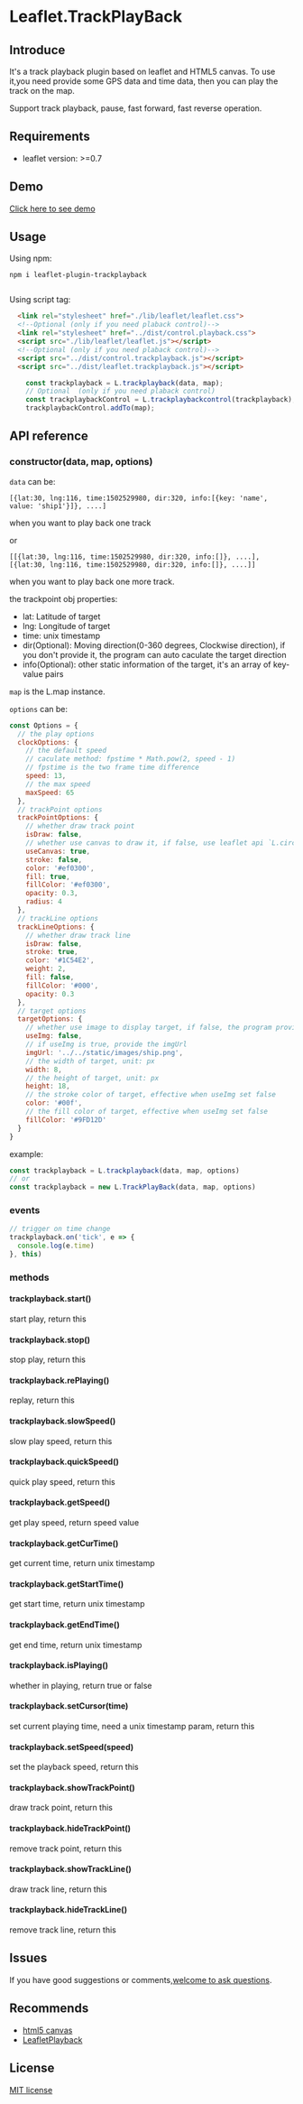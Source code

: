 # Leaflet.TrackPlayBack

## Introduce

It's a track playback plugin based on leaflet and HTML5 canvas. To use it,you need provide some GPS data and time data, then you can play the track on the map.

Support track playback, pause, fast forward, fast reverse operation.

## Requirements

- leaflet version: >=0.7

## Demo

[Click here to see demo](https://linghuam.github.io/Leaflet.TrackPlayBack/)

## Usage

Using npm:

```shell
npm i leaflet-plugin-trackplayback
```

```js
```

Using script tag:

```html
  <link rel="stylesheet" href="./lib/leaflet/leaflet.css">
  <!--Optional (only if you need plaback control)-->
  <link rel="stylesheet" href="../dist/control.playback.css">
  <script src="./lib/leaflet/leaflet.js"></script>
  <!--Optional (only if you need plaback control)-->
  <script src="../dist/control.trackplayback.js"></script>
  <script src="../dist/leaflet.trackplayback.js"></script>
```

```js
    const trackplayback = L.trackplayback(data, map);
    // Optional  (only if you need plaback control)
    const trackplaybackControl = L.trackplaybackcontrol(trackplayback);
    trackplaybackControl.addTo(map);
```

## API reference

### constructor(data, map, options)

`data` can be:

```
[{lat:30, lng:116, time:1502529980, dir:320, info:[{key: 'name', value: 'ship1'}]}, ....]
```

when you want to play back one track

or

```
[[{lat:30, lng:116, time:1502529980, dir:320, info:[]}, ....], [{lat:30, lng:116, time:1502529980, dir:320, info:[]}, ....]]
```

when you want to play back one more track.

the trackpoint obj properties:

- lat: Latitude of target
- lng: Longitude of target
- time: unix timestamp
- dir(Optional): Moving direction(0-360 degrees, Clockwise direction), if you don't provide it, the program can auto caculate the target direction
- info(Optional): other static information of the target, it's an array of key-value pairs


`map` is the L.map instance.


`options` can be:

```js
const Options = {
  // the play options
  clockOptions: {
    // the default speed
    // caculate method: fpstime * Math.pow(2, speed - 1)
    // fpstime is the two frame time difference
    speed: 13,
    // the max speed
    maxSpeed: 65
  },
  // trackPoint options
  trackPointOptions: {
    // whether draw track point
    isDraw: false,
    // whether use canvas to draw it, if false, use leaflet api `L.circleMarker`
    useCanvas: true,
    stroke: false,
    color: '#ef0300',
    fill: true,
    fillColor: '#ef0300',
    opacity: 0.3,
    radius: 4
  },
  // trackLine options
  trackLineOptions: {
    // whether draw track line
    isDraw: false,
    stroke: true,
    color: '#1C54E2',
    weight: 2,
    fill: false,
    fillColor: '#000',
    opacity: 0.3
  },
  // target options
  targetOptions: {
    // whether use image to display target, if false, the program provide a default
    useImg: false,
    // if useImg is true, provide the imgUrl
    imgUrl: '../../static/images/ship.png',
    // the width of target, unit: px
    width: 8,
    // the height of target, unit: px
    height: 18,
    // the stroke color of target, effective when useImg set false
    color: '#00f',
    // the fill color of target, effective when useImg set false
    fillColor: '#9FD12D'
  }
}

```

example:

```js
const trackplayback = L.trackplayback(data, map, options)
// or
const trackplayback = new L.TrackPlayBack(data, map, options)
```

### events

```js
// trigger on time change
trackplayback.on('tick', e => {
  console.log(e.time)
}, this)
```

### methods

#### trackplayback.start()

start play, return this

#### trackplayback.stop()

stop play, return this

#### trackplayback.rePlaying()

replay, return this

#### trackplayback.slowSpeed()

slow play speed, return this

#### trackplayback.quickSpeed()

quick play speed, return this

#### trackplayback.getSpeed()

get play speed, return speed value

#### trackplayback.getCurTime()

get current time, return unix timestamp

#### trackplayback.getStartTime()

get start time, return unix timestamp

#### trackplayback.getEndTime()

get end time, return unix timestamp

#### trackplayback.isPlaying()

whether in playing, return true or false

#### trackplayback.setCursor(time)

set current playing time, need a unix timestamp param, return this

#### trackplayback.setSpeed(speed)

set the playback speed, return this

#### trackplayback.showTrackPoint()

draw track point, return this

#### trackplayback.hideTrackPoint()

remove track point, return this

#### trackplayback.showTrackLine()

draw track line, return this

#### trackplayback.hideTrackLine()

remove track line, return this

## Issues

If you have good suggestions or comments,[welcome to ask questions](https://github.com/linghuam/TrackPlayback/issues).

## Recommends

* [html5 canvas](https://developer.mozilla.org/en-US/docs/Web/API/Canvas_API/Tutorial)
* [LeafletPlayback](https://github.com/hallahan/LeafletPlayback)


## License

[MIT license](https://opensource.org/licenses/mit-license.php)
